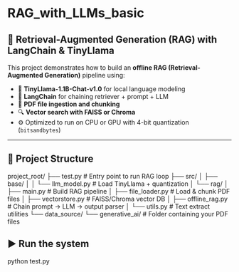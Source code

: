 # RAG_with_LLMs_basic
## 🧠 Retrieval-Augmented Generation (RAG) with LangChain & TinyLlama

This project demonstrates how to build an **offline RAG (Retrieval-Augmented Generation)** pipeline using:

- 💬 **TinyLlama-1.1B-Chat-v1.0** for local language modeling
- 🧱 **LangChain** for chaining retriever + prompt + LLM
- 📄 **PDF file ingestion and chunking**
- 🔍 **Vector search with FAISS or Chroma**
- ⚙️ Optimized to run on CPU or GPU with 4-bit quantization (`bitsandbytes`)

---

## 📂 Project Structure

project_root/
├── test.py # Entry point to run RAG loop
├── src/
│ ├── base/
│ │ └── llm_model.py # Load TinyLlama + quantization
│ └── rag/
│ ├── main.py # Build RAG pipeline
│ ├── file_loader.py # Load & chunk PDF files
│ ├── vectorstore.py # FAISS/Chroma vector DB
│ ├── offline_rag.py # Chain prompt → LLM → output parser
│ └── utils.py # Text extract utilities
└── data_source/
└── generative_ai/ # Folder containing your PDF files

## ▶️ Run the system
python test.py

